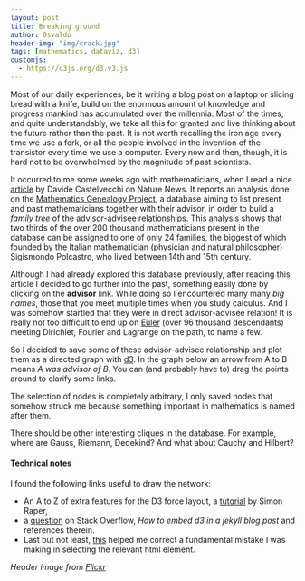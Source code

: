 ```yaml
---
layout: post
title: Breaking ground
author: Osvaldo
header-img: "img/crack.jpg"
tags: [mathematics, dataviz, d3]
customjs:
  - https://d3js.org/d3.v3.js
---
```



Most of our daily experiences, be it writing a blog post on a laptop or slicing
bread with a knife, build on the enormous amount of knowledge and progress
mankind has accumulated over the millennia. Most of the times, and quite
understandably, we take all this for granted and live thinking about the future
rather than the past. It is not worth recalling the iron age every time we use
a fork, or all the people involved in the invention of the transistor every
time we use a computer. Every now and then, though, it is hard not to be
overwhelmed by the magnitude of past scientists.

It occurred to me some weeks ago with mathematicians, when I read a nice
[article](http://www.nature.com/news/majority-of-mathematicians-hail-from-just-24-scientific-families-1.20491)
by Davide Castelvecchi on Nature News. It reports an analysis done on the
[Mathematics Genealogy Project](http://genealogy.math.ndsu.nodak.edu/), a database
aiming to list present and past mathematicians together with their advisor, in
order to build a _family tree_ of the advisor-advisee relationships. This
analysis shows that two thirds of the over 200 thousand mathematicians present
in the database can be assigned to one of only 24 families, the biggest of which
founded by the Italian mathematician (physician and natural philosopher)
Sigismondo Polcastro, who lived between 14th and 15th century.

Although I had already explored this database previously, after reading this
article I decided to go further into the past, something easily done by clicking
on the **advisor** link. While doing so I encountered many many _big names_,
those that you meet multiple times when you study calculus. And I was somehow
startled that they were in direct advisor-advisee relation! It is really not too
difficult to end up on [Euler](https://genealogy.math.ndsu.nodak.edu/id.php?id=38586)
(over 96 thousand descendants) meeting Dirichlet, Fourier and Lagrange on the path,
to name a few.

So I decided to save some of these advisor-advisee relationship and plot them
as a directed graph with [d3](https://d3js.org). In the graph below an arrow
from A to B means _A was advisor of B_.
You can (and probably have to) drag the points around to clarify some links.

<div id="d3graph"></div>

<style>

.box {
  font: 10px sans-serif;
}

.node {
    fill: #657b83;
    opacity: 0.4;
}
.node text {
    fill: #000;
    pointer-events: none;
    font: 13px sans-serif;
}
.link {
    stroke: #657b83;
    stroke-opacity: .7;
}
</style>

<script type="text/javascript" src="https://d3js.org/d3.v3.js"></script>

<script>
var links = [
    {source: "Marin Mersenne", target: "Blaise Pascal"},
    {source: "Marin Mersenne", target: "Frans van Schooten, Jr."},
    {source: "Frans van Schooten, Jr.", target: "Christiaan Huygens"},
//    {source: "Frans van Schooten, Jr.", target: "Johan de Witt"},
    {source: "Christiaan Huygens", target: "Gottfried W. Leibniz"},
    {source: "Gottfried W. Leibniz", target: "Nicolas Malebranche"},
    {source: "Nicolas Malebranche", target: "Jakob Bernoulli"},
    {source: "Jakob Bernoulli", target: "Nikolaus (I) Bernoulli"},
    {source: "Jakob Bernoulli", target: "Johann Bernoulli"},
    {source: "Johann Bernoulli", target: "Daniel Bernoulli"},
    {source: "Johann Bernoulli", target: "Leonhard Euler"},
    {source: "Leonhard Euler", target: "Joseph-Louis Lagrange"},
    {source: "Giovanni B. Beccaria", target: "Joseph-Louis Lagrange"},
    {source: "Joseph-Louis Lagrange", target: "Jean-Baptiste Fourier"},
    {source: "Joseph-Louis Lagrange", target: "Simeon D. Poisson"},
    {source: "Jean Le Rond d'Alembert", target: "Pierre-Simon Laplace"},
    {source: "Pierre-Simon Laplace", target: "Simeon D. Poisson"},
    {source: "Jean-Baptiste Fourier", target: "Gustav Dirichlet"},
    {source: "Simeon D. Poisson", target: "Gustav Dirichlet"},
    {source: "Simeon D. Poisson", target: "Joseph Liouville"},
    {source: "Jean-Baptiste Fourier", target: "Giovanni A. A. Plana"},
    {source: "Joseph-Louis Lagrange", target: "Giovanni A. A. Plana"},
//    {source: "Gustav Dirichlet", target: "August Kramer"},
    {source: "Gustav Dirichlet", target: "Leopold Kronecker"},
    {source: "Gustav Dirichlet", target: "Rudolf Lipschitz"},
    {source: "Rudolf Lipschitz", target: "C. Felix Klein"}
];

var nodes = {};

// Compute the distinct nodes from the links.
links.forEach(function(link) {
  link.source = nodes[link.source] || (nodes[link.source] = {name: link.source});
  link.target = nodes[link.target] || (nodes[link.target] = {name: link.target});
});

var width = 740,
    height = 800;

var force = d3.layout.force()
    .nodes(d3.values(nodes))
    .links(links)
    .size([width, height])
    .linkDistance(55)
    .charge(-900)
    .start();

//var svg = d3.select("body")
var svg = d3.select("#d3graph")
		.append("svg")
    .attr("class", "box")
    .attr("width", width)
    .attr("height", height);

//Create all the line svgs but without locations yet
var link = svg.selectAll(".link")
    .data(force.links())
    .enter().append("line")
    .attr("class", "link")
    .style("marker-end",  "url(#advisor)"); //Added


var node = svg.selectAll(".node")
    .data(force.nodes())
    .enter().append("g")
    .attr("class", "node")
    .call(force.drag);

node.append("circle")
    .attr("r", 4)

node.append("text")
      .attr("dx", 8)
      .attr("dy", ".85em")
      .text(function(d) { return d.name });

force.on("tick", function () {

    link.attr("x1", function (d) {
        return d.source.x;
    })
        .attr("y1", function (d) {
        return d.source.y;
    })
        .attr("x2", function (d) {
        return d.target.x;
    })
        .attr("y2", function (d) {
        return d.target.y;
    });

    d3.selectAll("circle").attr("cx", function (d) {
        return d.x;
    })
        .attr("cy", function (d) {
        return d.y;
    });

    d3.selectAll("text").attr("x", function (d) {
        return d.x;
    })
        .attr("y", function (d) {
        return d.y;
    });

});

// this defines the marker-end programmatically
svg.append("defs").selectAll("marker")
    .data(["advisor"])
  .enter().append("marker")
    .attr("id", function(d) { return d; })
    .attr("viewBox", "0 -1 2 2")
    .attr("refX", 2)
    .attr("refY", 0)
    .attr("markerWidth", 6)
    .attr("markerHeight", 6)
    .attr("orient", "auto")
  .append("path")
    .attr("d", "M0,-1 L2,0 L0,1 z")
    //.style("stroke", "#f00")
    .style("fill", "#268bd2")
    .style("opacity", "1.0");
</script>

The selection of nodes is completely arbitrary, I only saved nodes that
somehow struck me because something important in mathematics is named after
them.

There should be other interesting cliques in the database. For example, where
are Gauss, Riemann, Dedekind? And what about Cauchy and Hilbert?

#### Technical notes

I found the following links useful to draw the network:

- An A to Z of extra features for the D3 force layout, a
  [tutorial](http://www.coppelia.io/2014/07/an-a-to-z-of-extra-features-for-the-d3-force-layout/)
  by Simon Raper,
- a [question](http://stackoverflow.com/questions/22651346/how-to-embed-a-d3-js-example-to-the-jekyll-blog-post)
  on Stack Overflow, _How to embed d3 in a jekyll blog post_ and references therein.
- Last but not least, [this](http://stackoverflow.com/questions/13865606/append-svg-canvas-to-element-other-than-body-using-d3)
  helped me correct a fundamental mistake I was making in selecting the relevant html element.

_Header image from [Flickr](https://flic.kr/p/xZjJW)_
